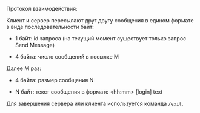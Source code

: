 Протокол взаимодействия:

Клиент и сервер пересылают друг другу сообщения в едином формате в виде последовательности байт:

* 1 байт: id запроса (на текущий момент существует только запрос Send Message)

* 4 байта: число сообщений в посылке M

Далее M раз:

* 4 байта: размер сообщения N

* N байт: текст сообщения в формате \<hh\:mm\> \[login\] text 

Для завершения сервера или клиента используется команда
`/exit`.
